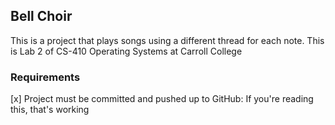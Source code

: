 ## Bell Choir

This is a project that plays songs using a different thread for each note. This is Lab 2 of CS-410 Operating Systems at Carroll College

### Requirements

[x] Project must be committed and pushed up to GitHub: If you're reading this, that's working
